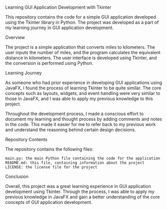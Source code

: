 Learning GUI Application Development with Tkinter

This repository contains the code for a simple GUI application developed using the Tkinter library in 
Python. The project was developed as a part of my learning journey in GUI application development.

Overview

The project is a simple application that converts miles to kilometers. The user inputs the number 
of miles, and the program calculates the equivalent distance in kilometers. The user interface is 
developed using Tkinter, and the conversion is performed using Python.

Learning Journey

As someone who had prior experience in developing GUI applications using JavaFX, I found the process 
of learning Tkinter to be quite similar. The core concepts such as layouts, widgets, and event 
handling were very similar to those in JavaFX, and I was able to apply my previous knowledge to 
this project.

Throughout the development process, I made a conscious effort to document my learning and thought 
process by adding comments and notes in the code. This made it easier for me to refer back to my 
previous work and understand the reasoning behind certain design decisions.

Repository Contents

The repository contains the following files:
    
    main.py: the main Python file containing the code for the application
    README.md: this file, containing information about the project
    LICENSE: the license file for the project


Conclusion

Overall, this project was a great learning experience in GUI application development using Tkinter. 
Through the process, I was able to apply my previous knowledge in JavaFX and gain a better 
understanding of the core concepts of GUI application development. 
